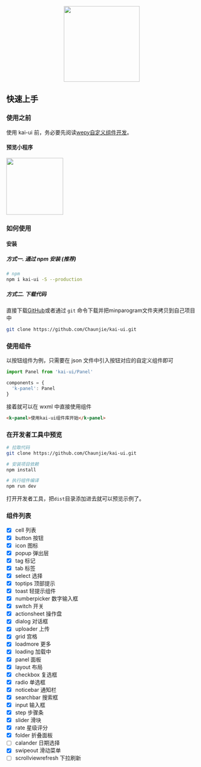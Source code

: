 
<p align="center">
  <img width="200" src="http://images.kaishiba.com/kai-ui.png">
</p>

## 快速上手

### 使用之前

使用 kai-ui 前，务必要先阅读[wepy自定义组件开发](https://tencent.github.io/wepy/)。

#### 预览小程序
<p>
 <img width="150" src="http://images.kaishiba.com/kai.jpg"/>
</p>

### 如何使用
#### 安装
##### 方式一. 通过 npm 安装 (推荐)
```bash
# npm
npm i kai-ui -S --production
```

##### 方式二. 下载代码

直接下载[GitHub](https://github.com/Chaunjie/kai-ui)或者通过 `git` 命令下载并把minparogram文件夹拷贝到自己项目中
```bash
git clone https://github.com/Chaunjie/kai-ui.git
```

### 使用组件

以按钮组件为例，只需要在 json 文件中引入按钮对应的自定义组件即可

```javascript
import Panel from 'kai-ui/Panel'

components = {
  'k-panel': Panel
}
```

接着就可以在 wxml 中直接使用组件

```html
<k-panel>使用kai-ui组件库开始</k-panel>
```

### 在开发者工具中预览

```bash
# 拉取代码
git clone https://github.com/Chaunjie/kai-ui.git

# 安装项目依赖
npm install

# 执行组件编译
npm run dev
```

打开开发者工具，把`dist`目录添加进去就可以预览示例了。

 
### 组件列表
- [x] cell 列表
- [x] button 按钮
- [x] icon 图标
- [x] popup 弹出层
- [x] tag 标记
- [x] tab 标签
- [x] select 选择
- [x] toptips 顶部提示
- [x] toast 轻提示组件
- [x] numberpicker 数字输入框
- [x] switch 开关
- [x] actionsheet 操作盘
- [x] dialog 对话框
- [x] uploader 上传
- [x] grid 宫格
- [x] loadmore 更多
- [x] loading 加载中
- [x] panel 面板
- [x] layout 布局
- [x] checkbox 复选框
- [x] radio 单选框
- [x] noticebar 通知栏
- [x] searchbar 搜索框
- [x] input 输入框
- [x] step 步骤条
- [x] slider 滑块
- [x] rate 星级评分
- [x] folder 折叠面板
- [ ] calander 日期选择
- [x] swipeout 滑动菜单
- [ ] scrollviewrefresh 下拉刷新
